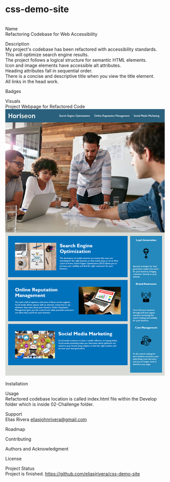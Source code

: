 # css-demo-site
<br>
Name
<br>
Refactoring Codebase for Web Accessibility 

Description
<br>
My project's codebase has been refactored with accessibility standards. This will optimize search engine results.
<br>
The project follows a logical structure for semantic HTML elements. 
<br>
Icon and image elements have accessible alt attributes.
<br>
Heading attributes fall in sequential order. 
<br>
There is a concise and descriptive title when you view the title element. 
<br>
All links in the head work. 

Badges
    
Visuals
<br>
Project Webpage for Refactored Code
<br>
![Alt text](https://github.com/eliasjrivera/css-demo-site/blob/main/02-Challenge/Assets/01-html-css-git-homework-demo.png?raw%3Dtrue)

Installation

Usage
<br>
Refactored codebase location is called index.html file within the Develop folder which is inside 02-Challenge folder. 

Support
<br>
Elias Rivera
eliasjohnrivera@gmail.com

Roadmap

Contributing

Authors and Acknowledgment 

License

Project Status 
<br>
Project is finished. 
https://github.com/eliasjrivera/css-demo-site
